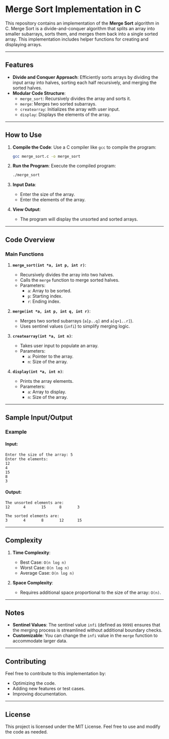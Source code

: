 # Merge Sort Implementation in C

This repository contains an implementation of the **Merge Sort** algorithm in C. Merge Sort is a divide-and-conquer algorithm that splits an array into smaller subarrays, sorts them, and merges them back into a single sorted array. This implementation includes helper functions for creating and displaying arrays.

---

## Features

- **Divide and Conquer Approach**: Efficiently sorts arrays by dividing the input array into halves, sorting each half recursively, and merging the sorted halves.
- **Modular Code Structure**: 
  - `merge_sort`: Recursively divides the array and sorts it.
  - `merge`: Merges two sorted subarrays.
  - `createarray`: Initializes the array with user input.
  - `display`: Displays the elements of the array.

---

## How to Use

1. **Compile the Code**:
   Use a C compiler like `gcc` to compile the program:
   ```bash
   gcc merge_sort.c -o merge_sort
   ```

2. **Run the Program**:
   Execute the compiled program:
   ```bash
   ./merge_sort
   ```

3. **Input Data**:
   - Enter the size of the array.
   - Enter the elements of the array.

4. **View Output**:
   - The program will display the unsorted and sorted arrays.

---

## Code Overview

### Main Functions

1. **`merge_sort(int *a, int p, int r)`**:
   - Recursively divides the array into two halves.
   - Calls the `merge` function to merge sorted halves.
   - Parameters:
     - `a`: Array to be sorted.
     - `p`: Starting index.
     - `r`: Ending index.

2. **`merge(int *a, int p, int q, int r)`**:
   - Merges two sorted subarrays (`a[p..q]` and `a[q+1..r]`).
   - Uses sentinel values (`infi`) to simplify merging logic.

3. **`createarray(int *a, int n)`**:
   - Takes user input to populate an array.
   - Parameters:
     - `a`: Pointer to the array.
     - `n`: Size of the array.

4. **`display(int *a, int n)`**:
   - Prints the array elements.
   - Parameters:
     - `a`: Array to display.
     - `n`: Size of the array.

---

## Sample Input/Output

### Example

#### Input:
```
Enter the size of the array: 5
Enter the elements:
12
4
15
8
3
```

#### Output:
```
The unsorted elements are:
12      4       15      8       3

The sorted elements are:
3       4       8       12      15
```

---

## Complexity

1. **Time Complexity**:
   - Best Case: `O(n log n)`
   - Worst Case: `O(n log n)`
   - Average Case: `O(n log n)`

2. **Space Complexity**:
   - Requires additional space proportional to the size of the array: `O(n)`.

---

## Notes

- **Sentinel Values**: The sentinel value `infi` (defined as `9999`) ensures that the merging process is streamlined without additional boundary checks.
- **Customizable**: You can change the `infi` value in the `merge` function to accommodate larger data.

---

## Contributing

Feel free to contribute to this implementation by:
- Optimizing the code.
- Adding new features or test cases.
- Improving documentation.

---

## License

This project is licensed under the MIT License. Feel free to use and modify the code as needed.